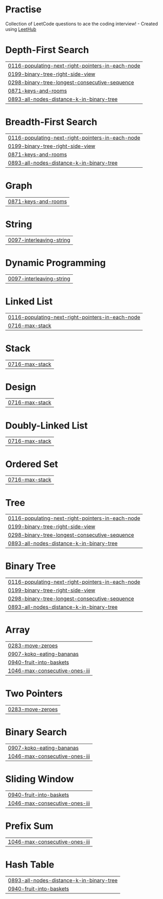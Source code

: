 # Practise
Collection of LeetCode questions to ace the coding interview! - Created using [LeetHub](https://github.com/QasimWani/LeetHub)


# Depth-First Search
|  |
| ------- |
| [0116-populating-next-right-pointers-in-each-node](https://github.com/Mouli-Sanketh-Maturi/DSA-Practise/tree/master/0116-populating-next-right-pointers-in-each-node) |
| [0199-binary-tree-right-side-view](https://github.com/Mouli-Sanketh-Maturi/DSA-Practise/tree/master/0199-binary-tree-right-side-view) |
| [0298-binary-tree-longest-consecutive-sequence](https://github.com/Mouli-Sanketh-Maturi/DSA-Practise/tree/master/0298-binary-tree-longest-consecutive-sequence) |
| [0871-keys-and-rooms](https://github.com/Mouli-Sanketh-Maturi/DSA-Practise/tree/master/0871-keys-and-rooms) |
| [0893-all-nodes-distance-k-in-binary-tree](https://github.com/Mouli-Sanketh-Maturi/DSA-Practise/tree/master/0893-all-nodes-distance-k-in-binary-tree) |
# Breadth-First Search
|  |
| ------- |
| [0116-populating-next-right-pointers-in-each-node](https://github.com/Mouli-Sanketh-Maturi/DSA-Practise/tree/master/0116-populating-next-right-pointers-in-each-node) |
| [0199-binary-tree-right-side-view](https://github.com/Mouli-Sanketh-Maturi/DSA-Practise/tree/master/0199-binary-tree-right-side-view) |
| [0871-keys-and-rooms](https://github.com/Mouli-Sanketh-Maturi/DSA-Practise/tree/master/0871-keys-and-rooms) |
| [0893-all-nodes-distance-k-in-binary-tree](https://github.com/Mouli-Sanketh-Maturi/DSA-Practise/tree/master/0893-all-nodes-distance-k-in-binary-tree) |
# Graph
|  |
| ------- |
| [0871-keys-and-rooms](https://github.com/Mouli-Sanketh-Maturi/DSA-Practise/tree/master/0871-keys-and-rooms) |
# String
|  |
| ------- |
| [0097-interleaving-string](https://github.com/Mouli-Sanketh-Maturi/DSA-Practise/tree/master/0097-interleaving-string) |
# Dynamic Programming
|  |
| ------- |
| [0097-interleaving-string](https://github.com/Mouli-Sanketh-Maturi/DSA-Practise/tree/master/0097-interleaving-string) |
# Linked List
|  |
| ------- |
| [0116-populating-next-right-pointers-in-each-node](https://github.com/Mouli-Sanketh-Maturi/DSA-Practise/tree/master/0116-populating-next-right-pointers-in-each-node) |
| [0716-max-stack](https://github.com/Mouli-Sanketh-Maturi/DSA-Practise/tree/master/0716-max-stack) |
# Stack
|  |
| ------- |
| [0716-max-stack](https://github.com/Mouli-Sanketh-Maturi/DSA-Practise/tree/master/0716-max-stack) |
# Design
|  |
| ------- |
| [0716-max-stack](https://github.com/Mouli-Sanketh-Maturi/DSA-Practise/tree/master/0716-max-stack) |
# Doubly-Linked List
|  |
| ------- |
| [0716-max-stack](https://github.com/Mouli-Sanketh-Maturi/DSA-Practise/tree/master/0716-max-stack) |
# Ordered Set
|  |
| ------- |
| [0716-max-stack](https://github.com/Mouli-Sanketh-Maturi/DSA-Practise/tree/master/0716-max-stack) |
# Tree
|  |
| ------- |
| [0116-populating-next-right-pointers-in-each-node](https://github.com/Mouli-Sanketh-Maturi/DSA-Practise/tree/master/0116-populating-next-right-pointers-in-each-node) |
| [0199-binary-tree-right-side-view](https://github.com/Mouli-Sanketh-Maturi/DSA-Practise/tree/master/0199-binary-tree-right-side-view) |
| [0298-binary-tree-longest-consecutive-sequence](https://github.com/Mouli-Sanketh-Maturi/DSA-Practise/tree/master/0298-binary-tree-longest-consecutive-sequence) |
| [0893-all-nodes-distance-k-in-binary-tree](https://github.com/Mouli-Sanketh-Maturi/DSA-Practise/tree/master/0893-all-nodes-distance-k-in-binary-tree) |
# Binary Tree
|  |
| ------- |
| [0116-populating-next-right-pointers-in-each-node](https://github.com/Mouli-Sanketh-Maturi/DSA-Practise/tree/master/0116-populating-next-right-pointers-in-each-node) |
| [0199-binary-tree-right-side-view](https://github.com/Mouli-Sanketh-Maturi/DSA-Practise/tree/master/0199-binary-tree-right-side-view) |
| [0298-binary-tree-longest-consecutive-sequence](https://github.com/Mouli-Sanketh-Maturi/DSA-Practise/tree/master/0298-binary-tree-longest-consecutive-sequence) |
| [0893-all-nodes-distance-k-in-binary-tree](https://github.com/Mouli-Sanketh-Maturi/DSA-Practise/tree/master/0893-all-nodes-distance-k-in-binary-tree) |
# Array
|  |
| ------- |
| [0283-move-zeroes](https://github.com/Mouli-Sanketh-Maturi/DSA-Practise/tree/master/0283-move-zeroes) |
| [0907-koko-eating-bananas](https://github.com/Mouli-Sanketh-Maturi/DSA-Practise/tree/master/0907-koko-eating-bananas) |
| [0940-fruit-into-baskets](https://github.com/Mouli-Sanketh-Maturi/DSA-Practise/tree/master/0940-fruit-into-baskets) |
| [1046-max-consecutive-ones-iii](https://github.com/Mouli-Sanketh-Maturi/DSA-Practise/tree/master/1046-max-consecutive-ones-iii) |
# Two Pointers
|  |
| ------- |
| [0283-move-zeroes](https://github.com/Mouli-Sanketh-Maturi/DSA-Practise/tree/master/0283-move-zeroes) |
# Binary Search
|  |
| ------- |
| [0907-koko-eating-bananas](https://github.com/Mouli-Sanketh-Maturi/DSA-Practise/tree/master/0907-koko-eating-bananas) |
| [1046-max-consecutive-ones-iii](https://github.com/Mouli-Sanketh-Maturi/DSA-Practise/tree/master/1046-max-consecutive-ones-iii) |
# Sliding Window
|  |
| ------- |
| [0940-fruit-into-baskets](https://github.com/Mouli-Sanketh-Maturi/DSA-Practise/tree/master/0940-fruit-into-baskets) |
| [1046-max-consecutive-ones-iii](https://github.com/Mouli-Sanketh-Maturi/DSA-Practise/tree/master/1046-max-consecutive-ones-iii) |
# Prefix Sum
|  |
| ------- |
| [1046-max-consecutive-ones-iii](https://github.com/Mouli-Sanketh-Maturi/DSA-Practise/tree/master/1046-max-consecutive-ones-iii) |
# Hash Table
|  |
| ------- |
| [0893-all-nodes-distance-k-in-binary-tree](https://github.com/Mouli-Sanketh-Maturi/DSA-Practise/tree/master/0893-all-nodes-distance-k-in-binary-tree) |
| [0940-fruit-into-baskets](https://github.com/Mouli-Sanketh-Maturi/DSA-Practise/tree/master/0940-fruit-into-baskets) |